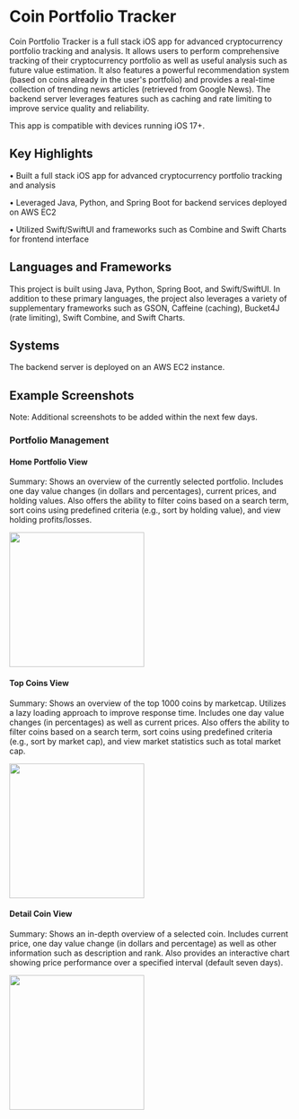 # Coin Portfolio Tracker

Coin Portfolio Tracker is a full stack iOS app for advanced cryptocurrency portfolio tracking and analysis. It allows users to perform comprehensive tracking of their cryptocurrency portfolio as well as useful analysis such as future value estimation. It also features a powerful recommendation system (based on coins already in the user's portfolio) and provides a real-time collection of trending news articles (retrieved from Google News). The backend server leverages features such as caching and rate limiting to improve service quality and reliability. 

This app is compatible with devices running iOS 17+.

## Key Highlights

• Built a full stack iOS app for advanced cryptocurrency portfolio tracking and analysis

• Leveraged Java, Python, and Spring Boot for backend services deployed on AWS EC2

• Utilized Swift/SwiftUI and frameworks such as Combine and Swift Charts for frontend interface

## Languages and Frameworks

This project is built using Java, Python, Spring Boot, and Swift/SwiftUI. In addition to these primary languages, the project also leverages a variety of supplementary frameworks such as GSON, Caffeine (caching), Bucket4J (rate limiting), Swift Combine, and Swift Charts. 

## Systems

The backend server is deployed on an AWS EC2 instance.

## Example Screenshots
Note: Additional screenshots to be added within the next few days.

### Portfolio Management

#### Home Portfolio View

Summary: Shows an overview of the currently selected portfolio. Includes one day value changes (in dollars and percentages), current prices, and holding values. Also offers the ability to filter coins based on a search term, sort coins using predefined criteria (e.g., sort by holding value), and view holding profits/losses.

<img src="https://github.com/user-attachments/assets/d6814d5c-ec42-4e4d-8911-f49f13d1b0d2" width="240">

#### Top Coins View

Summary: Shows an overview of the top 1000 coins by marketcap. Utilizes a lazy loading approach to improve response time. Includes one day value changes (in percentages) as well as current prices. Also offers the ability to filter coins based on a search term, sort coins using predefined criteria (e.g., sort by market cap), and view market statistics such as total market cap.

<img src="https://github.com/user-attachments/assets/c4cd8a56-4eca-4b59-986f-2a92eefde537" width="240">

#### Detail Coin View

Summary: Shows an in-depth overview of a selected coin. Includes current price, one day value change (in dollars and percentage) as well as other information such as description and rank. Also provides an interactive chart showing price performance over a specified interval (default seven days).

<img src="https://github.com/user-attachments/assets/60e66f92-b949-49b6-b57a-236d57e47264" width="240">
